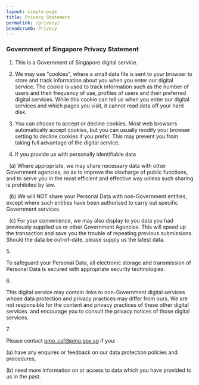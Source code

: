 ```yaml
---
layout: simple-page
title: Privacy Statement
permalink: /privacy/
breadcrumb: Privacy
---
```


### **Government of Singapore Privacy Statement**

1. This is a Government of Singapore digital service.

2. We may use "cookies", where a small data file is sent to your browser to store and track information about you when you enter our digital service. The cookie is used to track information such as the number of users and their frequency of use, profiles of users and their preferred digital services. While this cookie can tell us when you enter our digital services and which pages you visit, it cannot read data off your hard disk.

3. You can choose to accept or decline cookies. Most web browsers automatically accept cookies, but you can usually modify your browser setting to decline cookies if you prefer. This may prevent you from taking full advantage of the digital service.

4. If you provide us with personally identifiable data      

&nbsp; (a)  Where appropriate, we may share necessary data with other Government agencies, so as to improve the discharge of public functions, and to serve you in the most efficient and effective way unless such sharing is prohibited by law.  

&nbsp; (b)  We will NOT share your Personal Data with non-Government entities, except where such entities have been authorised to carry out specific Government services.  

&nbsp; (c)  For your convenience, we may also display to you data you had previously supplied us or other Government Agencies.  This will speed up the transaction and save you the trouble of repeating previous submissions. Should the data be out-of-date, please supply us the latest data. 

<p>5.</p> To safeguard your Personal Data, all electronic storage and transmission of Personal Data is secured with appropriate security technologies.

<p>6.</p> This digital service may contain links to non-Government digital services whose data protection and privacy practices may differ from ours.  We are not responsible for the content and privacy practices of these other digital services &nbsp;and encourage you to consult the privacy notices of those digital services.

 <p>7.</p> Please contact <a href="mailto:pmo_csf@pmo.gov.sg">pmo_csf@pmo.gov.sg</a> if you: 

(a) have any enquires or feedback on our data protection policies and procedures,

(b) need more information on or access to data which you have provided to us in the past.
